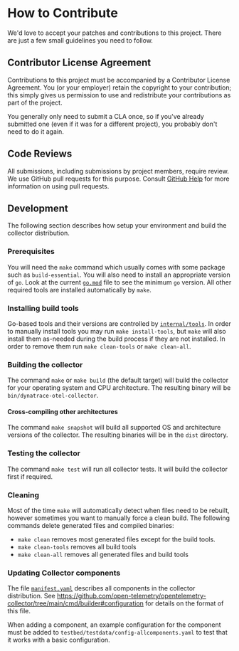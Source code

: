# How to Contribute

We'd love to accept your patches and contributions to this project. There are
just a few small guidelines you need to follow.

## Contributor License Agreement

Contributions to this project must be accompanied by a Contributor License
Agreement. You (or your employer) retain the copyright to your contribution;
this simply gives us permission to use and redistribute your contributions as
part of the project.

You generally only need to submit a CLA once, so if you've already submitted one
(even if it was for a different project), you probably don't need to do it
again.

## Code Reviews

All submissions, including submissions by project members, require review. We
use GitHub pull requests for this purpose. Consult
[GitHub Help](https://help.github.com/articles/about-pull-requests/) for more
information on using pull requests.

## Development

The following section describes how setup your environment and build the collector distribution.

### Prerequisites

You will need the `make` command which usually comes with some package such as `build-essential`.
You will also need to install an appropriate version of `go`.
Look at the current [`go.mod`](./go.mod) file to see the minimum `go` version.
All other required tools are installed automatically by `make`.

### Installing build tools

Go-based tools and their versions are controlled by [`internal/tools`](./internal/tools/).
In order to manually install tools you may run `make install-tools`, but `make` will also install them as-needed during the build process if they are not installed.
In order to remove them run `make clean-tools` or `make clean-all`.

### Building the collector

The command `make` or `make build` (the default target) will build the collector for your operating system and CPU architecture. The resulting binary will be `bin/dynatrace-otel-collector`.

#### Cross-compiling other architectures

The command `make snapshot` will build all supported OS and architecture versions of the collector.
The resulting binaries will be in the `dist` directory.

### Testing the collector

The command `make test` will run all collector tests.
It will build the collector first if required.

### Cleaning

Most of the time `make` will automatically detect when files need to be rebuilt, however sometimes you want to manually force a clean build.
The following commands delete generated files and compiled binaries:

- `make clean` removes most generated files except for the build tools.
- `make clean-tools` removes all build tools
- `make clean-all` removes all generated files and build tools

### Updating Collector components

The file [`manifest.yaml`](./manifest.yaml) describes all components in the collector distribution.
See https://github.com/open-telemetry/opentelemetry-collector/tree/main/cmd/builder#configuration for details on the format of this file.

When adding a component, an example configuration for the component must be added to `testbed/testdata/config-allcomponents.yaml`
to test that it works with a basic configuration.
